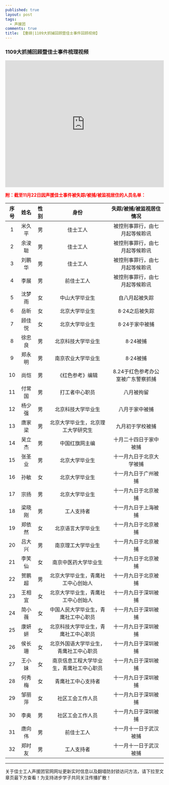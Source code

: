 ```yaml
---
published: true
layout: post
tags:
  - 声援团
comments: true
title: 【重磅|1109大抓捕回顾暨佳士事件回顾视频】
---
```


### 1109大抓捕回顾暨佳士事件梳理视频
<div style="width: 100%; height: 0px; position: relative; padding-bottom: 80.000%;"><iframe src="https://streamable.com/s/zprdu/xlpsig" frameborder="0" width="100%" height="100%" allowfullscreen style="width: 100%; height: 100%; position: absolute;"></iframe></div>

<span style="color: #ff0000;"><strong>附：截至11月22日因声援佳士事件被失踪/被捕/被监视居住的人员名单：</strong></span>

序号|姓名|性别|身份|失踪/被捕/被监视居住情况
:--:|:--:|:--:|:--:|:--:
1|米久平|男|佳士工人|被控刑事罪行，由七月起等候聆讯
2|余浚聪|男|佳士工人|被控刑事罪行，由七月起等候聆讯
3|刘鹏华|男|佳士工人|被控刑事罪行，由七月起等候聆讯
4|李展|男|前佳士工人|被控刑事罪行，由七月起等候聆讯
5|沈梦雨|女|中山大学毕业生|自八月起被失踪
6|岳昕|女|北京大学毕业生|8·24之后被失踪
7|顾佳悦|女|北京大学毕业生|8·24于家中被捕
8|徐忠良|男|北京科技大学毕业生|8·24被捕
9|郑永明|男|南京农业大学毕业生|8·24被捕
10|尚恺|男|《红色参考》编辑|8.24于红色参考办公室被广东警察抓捕
11|付常国|男|打工者中心职员|八月被拘留
12|杨少强|男|北京科技大学毕业生|八月于家中被捕
13|唐家梁|男|北京大学毕业生，北京理工大学研究生|九月初于学校被捕
14|吴立杰|男|中国红旗网主编|十月二十四日于家中被捕
15|张圣业|男|北京大学毕业生|十一月九日于北京大学被捕
16|孙敏|女|北京大学毕业生|十一月九日于广州被捕
17|宗扬|男|北京大学毕业生|十一月九日于北京被捕
18|梁晓刚|男|工人支持者|十一月九日于上海被捕
19|郑依然|女|北京语言大学毕业生|十一月九日于北京被捕
20|吕大兴|男|南京理工大学毕业生|十一月九日于北京被捕
21|李笑仙|女|南京中医药大学毕业生|十一月九日于北京被捕
22|贺鹏超|男|北京大学毕业生，青鹰社工中心创始人|十一月九日于北京被捕
23|王相宜|女|北京大学毕业生，青鹰社工中心创始人|十一月九日于深圳被捕
24|简小薇|女|中国人民大学毕业生，青鹰社工中心职员|十一月九日于深圳被捕
25|康妍妍|女|北京科技大学毕业生，青鹰社工中心职员|十一月九日于深圳被捕
26|侯长珊|女|北京外国语大学毕业生，青鹰社工中心职员|十一月九日于深圳被捕
27|王小妹|女|南京信息工程大学毕业生，青鹰社工中心职员|十一月九日于深圳被捕
28|何秀梅|女|青鹰社工中心支持者|十一月九日于深圳被捕
29|邹丽萍|女|社区工会工作人员|十一月九日于深圳被捕
30|李奥|男|社区工会工作人员|十一月九日于深圳被捕
31|唐向伟|男|前佳士工人|十一月十一日于武汉被捕
32|郑时友|男|工人支持者|十一月十一日于武汉被捕


---
关于佳士工人声援团官网网址更新实时信息以及翻墙防封锁访问方法，请下拉至文章页最下方查看！为支持进步学子共同关注传播扩散！
